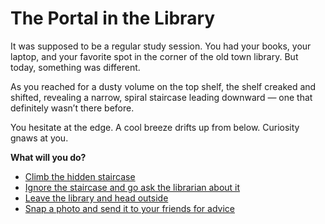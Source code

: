 # The Portal in the Library

It was supposed to be a regular study session. You had your books, your laptop, and your favorite spot in the corner of the old town library. But today, something was different.

As you reached for a dusty volume on the top shelf, the shelf creaked and shifted, revealing a narrow, spiral staircase leading downward — one that definitely wasn’t there before.

You hesitate at the edge. A cool breeze drifts up from below. Curiosity gnaws at you.

**What will you do?**

- [Climb the hidden staircase](staircase.md)
- [Ignore the staircase and go ask the librarian about it](librarian.md)
- [Leave the library and head outside](leave.md)
- [Snap a photo and send it to your friends for advice](photo.md)

